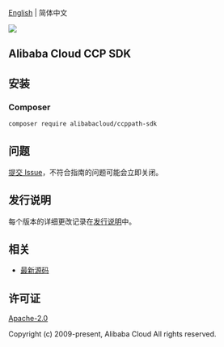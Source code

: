[English](README.md) | 简体中文

![](https://aliyunsdk-pages.alicdn.com/icons/AlibabaCloud.svg)

## Alibaba Cloud CCP SDK

## 安装

### Composer

```bash
composer require alibabacloud/ccppath-sdk
```

## 问题

[提交 Issue](https://github.com/aliyun/aliyun-ccp/issues/new)，不符合指南的问题可能会立即关闭。

## 发行说明

每个版本的详细更改记录在[发行说明](./ChangeLog.txt)中。

## 相关

* [最新源码](https://github.com/aliyun/aliyun-ccp)

## 许可证

[Apache-2.0](http://www.apache.org/licenses/LICENSE-2.0)

Copyright (c) 2009-present, Alibaba Cloud All rights reserved.
